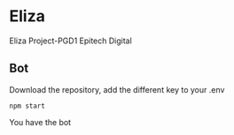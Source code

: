 # Eliza
Eliza Project-PGD1 Epitech Digital


## Bot
Download the repository, add the different key to your .env
    
    npm start
  
  
  You have the bot
